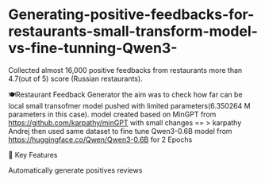 # Generating-positive-feedbacks-for-restaurants-small-transform-model-vs-fine-tunning-Qwen3-
Collected almost 16,000 positive feedbacks from restaurants more than 4.7(out of 5) score (Russian restaurants).

🍽️Restaurant Feedback Generator
the aim was to check how far can be local small transofmer model pushed with limited parameters(6.350264 M parameters in this case).
model created based on MinGPT from https://github.com/karpathy/minGPT with small changes == > karpathy Andrej
then used same dataset to fine tune Qwen3-0.6B model from https://huggingface.co/Qwen/Qwen3-0.6B for 2 Epochs 

🎯 Key Features

Automatically generate positives reviews 
